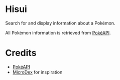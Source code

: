 # Hisui

Search for and display information about a Pokémon.

All Pokémon information is retrieved from [PokéAPI](https://pokeapi.co/).

# Credits

- [PokéAPI](https://pokeapi.co/)
- [MicroDex](https://github.com/404a10/MicroDex) for inspiration
